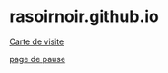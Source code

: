 # rasoirnoir.github.io

[Carte de visite](https://rasoirnoir.github.io/carte_visite/)

[page de pause](https://rasoirnoir.github.io/pause/)
